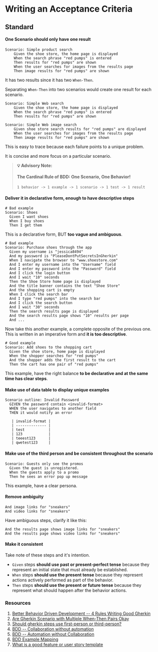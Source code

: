 # Writing an Acceptance Criteria

## Standard

#### One Scenario should only have one result

```gherkin
Scenario: Simple product search
    Given the shoe store, the home page is displayed
    When the search phrase "red pumps" is entered
    Then results for "red pumps" are shown
    When the user searches for images from the results page
    Then image results for "red pumps" are shown
```

It has two results since it has two `When-Then`.

Separating `When-Then` into two scenarios would create one result for each scenario.

```gherkin
Scenario: Simple Web search
    Given the shoe store, the home page is displayed
    When the search phrase "red pumps" is entered
    Then results for "red pumps" are shown

Scenario: Simple Web image search
    Given shoe store search results for "red pumps" are displayed
    When the user searches for images from the results page
    Then image results for "red pumps" are shown
```

This is easy to trace because each failure points to a unique problem.

It is concise and more focus on a particular scenario.

> **💡 Advisory Note:**
>
> #### The Cardinal Rule of BDD: One Scenario, One Behavior!
>
> `1 behavior -> 1 example -> 1 scenario -> 1 test -> 1 result`

#### Deliver it in declarative form, enough to have descriptive steps

```gherkin
# Bad example
Scenario: Shoes
  Given I want shoes
  When I buy shoes
  Then I get them
```

This is a declarative form, BUT **too vague and ambiguous**.

```gherkin
# Bad example
Scenario: Purchase shoes through the app
  Given my username is "jessica8494"
  And my password is "PleaseDontPutSecretsInGherkin"
  When I navigate the browser to "www.shoestore.com"
  And I enter my username into the "Username" field
  And I enter my password into the "Password" field
  And I click the login button
  And I wait "10" seconds
  Then the Shoe Store home page is displayed
  And the title banner contains the text "Shoe Store"
  And the shopping cart is empty
  When I click the search bar
  And I type "red pumps" into the search bar
  And I click the search button
  And I wait "30" seconds
  Then the search results page is displayed
  And the search results page shows "10" results per page
  And ...
```

Now take this another example, a complete opposite of the previous one. This is written in an imperative form and **it is too descriptive**.

```gherkin
# Good example
Scenario: Add shoes to the shopping cart
  Given the shoe store, home page is displayed
  When the shopper searches for "red pumps"
  And the shopper adds the first result to the cart
  Then the cart has one pair of "red pumps"
```

This example, have the right balance **to be declarative and at the same time has clear steps**.

#### Make use of data table to display unique examples

```gherkin
Scenario outline: Invalid Password
  GIVEN the password contain <invalid-format>
  WHEN the user navigates to another field
  THEN it would notify an error

   | invalid-format |
   | -------------- |
   | test           |
   | 123            |
   | teeest123      |
   | qwetest123     |
```

#### Make use of the third person and be consistent throughout the scenario

```gherkin
Scenario: Guests only see the promos
  Given the guest is unregistered.   
  When the guests apply to a promo
  Then he sees an error pop up message
```

This example, have a clear persona.

#### Remove ambiguity

```gherkin
And image links for "sneakers"
And video links for "sneakers"
```

Have ambiguous steps, clarify it like this:

```gherkin
And the results page shows image links for "sneakers"
And the results page shows video links for "sneakers"
```

#### Make it consistent

Take note of these steps and it's intention.

* `Given` steps **should use past or present-perfect tense** because they represent an initial state that must already be established.
* `When` steps **should use the present tense** because they represent actions actively performed as part of the behavior.
* `Then` steps **should use the present or future tense** because they represent what should happen after the behavior actions.

### Resources

1. [Better Behavior Driven Development -- 4 Rules Writing Good Gherkin](https://techbeacon.com/app-dev-testing/better-behavior-driven-development-4-rules-writing-good-gherkin)
2. [Are Gherkin Scenario with Multiple When-Then Pairs Okay](https://automationpanda.com/2018/02/03/are-gherkin-scenarios-with-multiple-when-then-pairs-okay/)
3. [Should gherkin steps use first-person or third-person?](https://automationpanda.com/2017/01/18/should-gherkin-steps-use-first-person-or-third-person/)
4. [BDD -- Collaboration without automation](https://automationpanda.com/2017/07/26/bdd%E2%80%91%E2%80%91-collaboration-without-automation/)
5. [BDD -- Automation without Collaboration](https://automationpanda.com/2017/07/26/bdd-automation-without-collaboration/)
6. [BDD Example Mapping](https://automationpanda.com/2018/02/27/bdd-example-mapping/)
7. [What is a good feature or user story template](https://www.aha.io/roadmapping/guide/requirements-management/what-is-a-good-feature-or-user-story-template)
